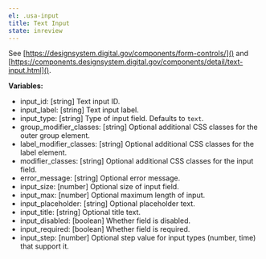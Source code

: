 ```yaml
---
el: .usa-input
title: Text Input
state: inreview
---
```

See [https://designsystem.digital.gov/components/form-controls/]() and
[https://components.designsystem.digital.gov/components/detail/text-input.html]().

__Variables:__
* input_id: [string] Text input ID.
* input_label: [string] Text input label.
* input_type: [string] Type of input field. Defaults to `text`.
* group_modifier_classes: [string] Optional additional CSS classes for the outer group element.
* label_modifier_classes: [string] Optional additional CSS classes for the label element.
* modifier_classes: [string] Optional additional CSS classes for the input field.
* error_message: [string] Optional error message.
* input_size: [number] Optional size of input field.
* input_max: [number] Optional maximum length of input.
* input_placeholder: [string] Optional placeholder text.
* input_title: [string] Optional title text.
* input_disabled: [boolean] Whether field is disabled.
* input_required: [boolean] Whether field is required.
* input_step: [number] Optional step value for input types (number, time) that support it.
